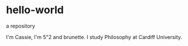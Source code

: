 # hello-world
a repository

I'm Cassie, I'm 5"2 and brunette. I study Philosophy at Cardiff University.
